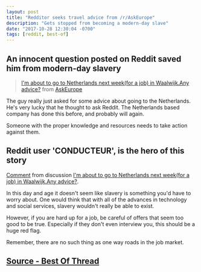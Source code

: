 ```yaml
---
layout: post
title: "Redditor seeks travel advice from /r/AskEurope"
description: "Gets stopped from becoming a modern-day slave"
date: "2017-10-28 12:30:04 -0700"
tags: [reddit, best-of]
---
```


## An innocent question posted on Reddit saved him from modern-day slavery

<blockquote class="reddit-card" data-card-created="1509374680"><a href="https://np.reddit.com/r/AskEurope/comments/7933c4/im_about_to_go_to_netherlands_next_weekfor_a_job/?ref=share&ref_source=embed">I'm about to go to Netherlands next week(for a job) in Waalwijk.Any advice?</a> from <a href="http://www.reddit.com/r/AskEurope">AskEurope</a></blockquote>
<script async src="//embed.redditmedia.com/widgets/platform.js" charset="UTF-8"></script>

The guy really just asked for some advice about going to the Netherlands. He's very lucky that he thought to ask Reddit. The Netherlands based company has done this before, and probably will again.

Someone with the proper knowledge and resources needs to take action against them.

## Reddit user 'CONDUCTEUR', is the hero of this story

<div class="reddit-embed" data-embed-media="www.redditmedia.com" data-embed-parent="false" data-embed-live="false" data-embed-uuid="d6bc1eae-41cb-4c76-a863-40e69f181bd2" data-embed-created="2017-10-30T14:28:23.676Z"><a href="https://np.reddit.com/r/AskEurope/comments/7933c4/im_about_to_go_to_netherlands_next_weekfor_a_job/doz2kr0/">Comment</a> from discussion <a href="https://np.reddit.com/r/AskEurope/comments/7933c4/im_about_to_go_to_netherlands_next_weekfor_a_job/">I&#x27;m about to go to Netherlands next week(for a job) in Waalwijk.Any advice?</a>.</div><script async src="https://www.redditstatic.com/comment-embed.js"></script>

In this day and age it doesn't seem like slavery is something you'd have to worry about. One would think that with all of the advances in technology and social services, slavery wouldn't really be able to exist.

However, if you are hard up for a job, be careful of offers that seem too good to be true. Especially if they don't even interview you, this should be a huge red flag.

Remember, there are no such thing as one way roads in the job market.

## [Source - Best Of Thread](https://redd.it/795vzc)

